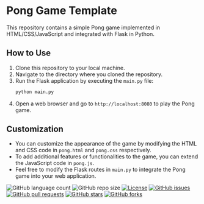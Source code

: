 # Pong Game Template

This repository contains a simple Pong game implemented in HTML/CSS/JavaScript and integrated with Flask in Python.

## How to Use
1. Clone this repository to your local machine.
2. Navigate to the directory where you cloned the repository.
3. Run the Flask application by executing the `main.py` file:
    ```bash
    python main.py
    ```
4. Open a web browser and go to `http://localhost:8080` to play the Pong game.

## Customization
- You can customize the appearance of the game by modifying the HTML and CSS code in `pong.html` and `pong.css` respectively.
- To add additional features or functionalities to the game, you can extend the JavaScript code in `pong.js`.
- Feel free to modify the Flask routes in `main.py` to integrate the Pong game into your web application.
  
![GitHub language count](https://img.shields.io/github/languages/count/barandev/Pong-Game-Template)
![GitHub repo size](https://img.shields.io/github/repo-size/barandev/Pong-Game-Template)
[![License](https://img.shields.io/github/license/barandev/Tetris-Game-Template)](https://github.com/barandev/Tetris-Game-Template/blob/main/LICENSE)
[![GitHub issues](https://img.shields.io/github/issues/barandev/Pong-Game-Template)](https://github.com/barandev/Pong-Game-Template/issues)
[![GitHub pull requests](https://img.shields.io/github/issues-pr/barandev/Pong-Game-Template)](https://github.com/barandev/Pong-Game-Template/pulls)
[![GitHub stars](https://img.shields.io/github/stars/barandev/Pong-Game-Template)](https://github.com/barandev/Pong-Game-Template/stargazers)
[![GitHub forks](https://img.shields.io/github/forks/barandev/Pong-Game-Template)](https://github.com/barandev/Pong-Game-Template/network)

